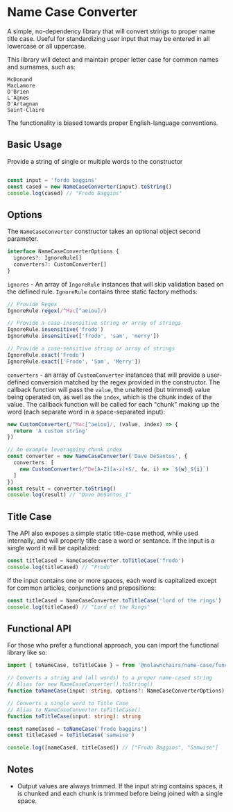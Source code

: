 # Name Case Converter

A simple, no-dependency library that will convert strings to proper name title case. Useful for standardizing user input that may be entered in all lowercase or all uppercase.

This library will detect and maintain proper letter case for common names and surnames, such as:

```
McDonand
MacLamore
O'Brien
L'Agnes
D'Artagnan
Saint-Claire
```

The functionality is biased towards proper English-language conventions.

## Basic Usage

Provide a string of single or multiple words to the constructor

```typescript

const input = 'fordo baggins'
const cased = new NameCaseConverter(input).toString()
console.log(cased) // "Frodo Baggins"

```

## Options

The `NameCaseConverter` constructor takes an optional object second parameter.

```typescript
interface NameCaseConverterOptions {
  ignores?: IgnoreRule[]
  converters?: CustomConverter[]
}
```

`ignores` - An array of `IngoreRule` instances that will skip validation based on the defined rule. `IgnoreRule` contains three static factory methods:

```typescript
// Provide Regex
IgnoreRule.regex(/^Mac[^aeiou]/)

// Provide a case-insensitive string or array of strings
IgnoreRule.insensitive('frodo')
IgnoreRule.insensitive(['frodo', 'sam', 'merry'])

// Provide a case-sensitive string or array of strings
IgnoreRule.exact('Frodo')
IgnoreRule.exact(['Frodo', 'Sam', 'Merry'])
```
`converters` - an array of `CustomConverter` instances that will provide a user-defined conversion matched by the regex provided in the constructor. The callback function will pass the `value`, the unaltered (but trimmed) value being operated on, as well as the `index`, which is the chunk index of the value. The callback function will be called for each "chunk" making up the word (each separate word in a space-separated input):

```typescript
new CustomConverter(/^Mac[^aeiou]/, (value, index) => {
  return 'A custom string'
})

// An example leverageing chunk index
const converter = new NameCaseConverter('Dave DeSantos', {
  converters: [
    new CustomConverter(/^De[A-Z][a-z]+$/, (w, i) => `${w}_${i}`)
  ]
})
const result = converter.toString()
console.log(result) // "Dave DeSantos_1"

```

## Title Case

The API also exposes a simple static title-case method, while used internally, and will properly title case a word or sentance. If the input is a single word it will be capitalized:

```typescript
const titleCased = NameCaseConverter.toTitleCase('frodo')
console.log(titleCased) // "Frodo"
```

If the input contains one or more spaces, each word is capitalized except for common articles, conjunctions and prepositions:

```typescript
const titleCased = NameCaseConverter.toTitleCase('lord of the rings')
console.log(titleCased) // "Lord of the Rings"
```

## Functional API

For those who prefer a functional approach, you can import the functional library like so:

```typescript
import { toNameCase, toTitleCase } = from '@nolawnchairs/name-case/functional'
```

```typescript
// Converts a string and (all words) to a proper name-cased string
// Alias for new NameCaseConverter().toString()
function toNameCase(input: string, options?: NameCaseConverterOptions): string

// Converts a single word to Title Case
// Alias to NameCaseConverter.toTitleCase()
function toTitleCase(input: string): string

const nameCased = toNameCase('frodo baggins')
const titleCased = toTitleCase('samwise')

console.log([nameCased, titleCased]) // ["Frodo Baggins", "Samwise"]
```

## Notes

* Output values are always trimmed. If the input string contains spaces, it is chunked and each chunk is trimmed before being joined with a single space.